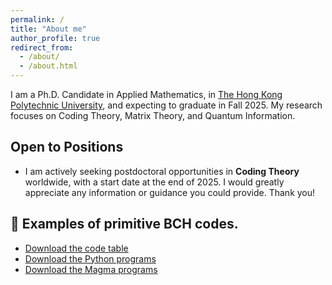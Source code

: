 ```yaml
---
permalink: /
title: "About me"
author_profile: true
redirect_from: 
  - /about/
  - /about.html
---
```


I am a Ph.D. Candidate in Applied Mathematics, in 
[The Hong Kong Polytechnic University](https://www.polyu.edu.hk/), and expecting to graduate in Fall 2025.  My research focuses on Coding Theory, Matrix Theory, and Quantum Information. 

##  Open to Positions
-   I am actively seeking postdoctoral opportunities in **Coding Theory** worldwide, with a start date at the end of 2025. I would greatly appreciate any information or guidance you could provide. Thank you!
  
<section>
  <h2>📂 Examples of primitive BCH codes.</h2>
  <ul>
    <li><a href="_data/download/Exmaples of BCH codes.xlsx" download>Download the code table</a></li>
    <li><a href="_data/download/Python code.zip" download>Download the Python programs</a></li>
    <li><a href="_data/download/Magma code.zip" download>Download the Magma programs</a></li>  
  </ul>
</section>
 
